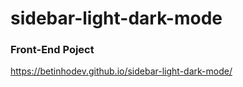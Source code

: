 # sidebar-light-dark-mode


### Front-End Poject

https://betinhodev.github.io/sidebar-light-dark-mode/
